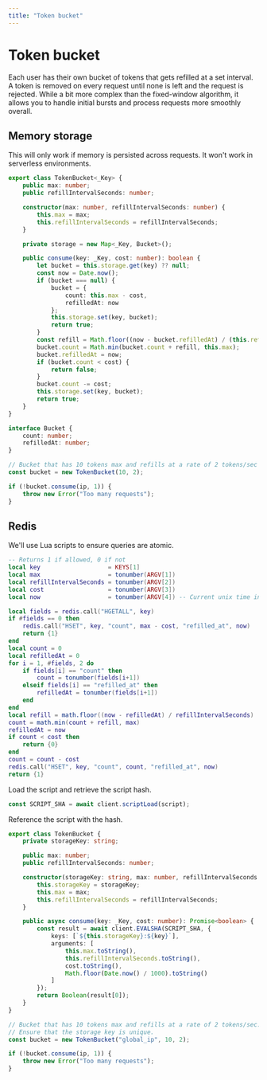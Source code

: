 ```yaml
---
title: "Token bucket"
---
```


# Token bucket

Each user has their own bucket of tokens that gets refilled at a set interval. A token is removed on every request until none is left and the request is rejected. While a bit more complex than the fixed-window algorithm, it allows you to handle initial bursts and process requests more smoothly overall.

## Memory storage

This will only work if memory is persisted across requests. It won't work in serverless environments.

```ts
export class TokenBucket<_Key> {
	public max: number;
	public refillIntervalSeconds: number;

	constructor(max: number, refillIntervalSeconds: number) {
		this.max = max;
		this.refillIntervalSeconds = refillIntervalSeconds;
	}

	private storage = new Map<_Key, Bucket>();

	public consume(key: _Key, cost: number): boolean {
		let bucket = this.storage.get(key) ?? null;
		const now = Date.now();
		if (bucket === null) {
			bucket = {
				count: this.max - cost,
				refilledAt: now
			};
			this.storage.set(key, bucket);
			return true;
		}
		const refill = Math.floor((now - bucket.refilledAt) / (this.refillIntervalSeconds * 1000));
		bucket.count = Math.min(bucket.count + refill, this.max);
		bucket.refilledAt = now;
		if (bucket.count < cost) {
			return false;
		}
		bucket.count -= cost;
		this.storage.set(key, bucket);
		return true;
	}
}

interface Bucket {
	count: number;
	refilledAt: number;
}
```

```ts
// Bucket that has 10 tokens max and refills at a rate of 2 tokens/sec
const bucket = new TokenBucket(10, 2);

if (!bucket.consume(ip, 1)) {
	throw new Error("Too many requests");
}
```

## Redis

We'll use Lua scripts to ensure queries are atomic.

```lua
-- Returns 1 if allowed, 0 if not
local key                   = KEYS[1]
local max                   = tonumber(ARGV[1])
local refillIntervalSeconds = tonumber(ARGV[2])
local cost                  = tonumber(ARGV[3])
local now                   = tonumber(ARGV[4]) -- Current unix time in seconds

local fields = redis.call("HGETALL", key)
if #fields == 0 then
    redis.call("HSET", key, "count", max - cost, "refilled_at", now)
    return {1}
end
local count = 0
local refilledAt = 0
for i = 1, #fields, 2 do
	if fields[i] == "count" then
        count = tonumber(fields[i+1])
    elseif fields[i] == "refilled_at" then
        refilledAt = tonumber(fields[i+1])
    end
end
local refill = math.floor((now - refilledAt) / refillIntervalSeconds)
count = math.min(count + refill, max)
refilledAt = now
if count < cost then
    return {0}
end
count = count - cost
redis.call("HSET", key, "count", count, "refilled_at", now)
return {1}
```

Load the script and retrieve the script hash.

```ts
const SCRIPT_SHA = await client.scriptLoad(script);
```

Reference the script with the hash.

```ts
export class TokenBucket {
	private storageKey: string;

	public max: number;
	public refillIntervalSeconds: number;

	constructor(storageKey: string, max: number, refillIntervalSeconds: number) {
		this.storageKey = storageKey;
		this.max = max;
		this.refillIntervalSeconds = refillIntervalSeconds;
	}

	public async consume(key: _Key, cost: number): Promise<boolean> {
		const result = await client.EVALSHA(SCRIPT_SHA, {
			keys: [`${this.storageKey}:${key}`],
			arguments: [
				this.max.toString(),
				this.refillIntervalSeconds.toString(),
				cost.toString(),
				Math.floor(Date.now() / 1000).toString()
			]
		});
		return Boolean(result[0]);
	}
}
```

```ts
// Bucket that has 10 tokens max and refills at a rate of 2 tokens/sec.
// Ensure that the storage key is unique.
const bucket = new TokenBucket("global_ip", 10, 2);

if (!bucket.consume(ip, 1)) {
	throw new Error("Too many requests");
}
```
